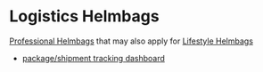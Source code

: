 # Logistics Helmbags

[Professional Helmbags](nr7pj-tep5e-czbvn-82hch-0b8mn) that may also apply for [Lifestyle Helmbags](t5p88-0ag9v-g995h-803n7-h0afz)

- [package/shipment tracking dashboard](pn68t-s2e34-80axw-e6f9y-gzkr1)
